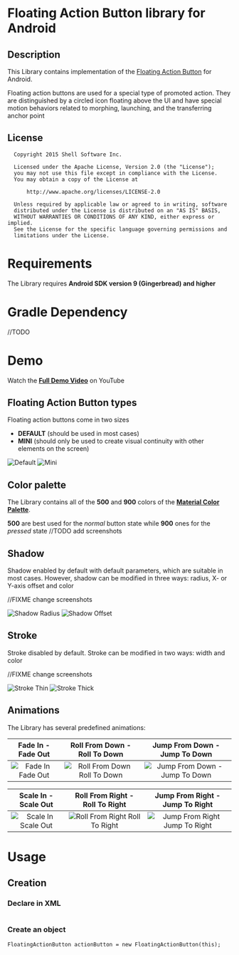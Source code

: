 # Floating Action Button library for Android

## Description

This Library contains implementation of the [Floating Action Button](http://www.google.com/design/spec/components/buttons.html#buttons-floating-action-button) for Android.

Floating action buttons are used for a special type of promoted action. They are distinguished by a circled icon floating above the UI and have special motion behaviors related to morphing, launching, and the transferring anchor point

## License

```
  Copyright 2015 Shell Software Inc.
  
  Licensed under the Apache License, Version 2.0 (the "License");
  you may not use this file except in compliance with the License.
  You may obtain a copy of the License at
  
      http://www.apache.org/licenses/LICENSE-2.0
  
  Unless required by applicable law or agreed to in writing, software
  distributed under the License is distributed on an "AS IS" BASIS,
  WITHOUT WARRANTIES OR CONDITIONS OF ANY KIND, either express or implied.
  See the License for the specific language governing permissions and
  limitations under the License.
```

# Requirements

The Library requires **Android SDK version 9 (Gingerbread) and higher**

# Gradle Dependency

//TODO

# Demo

Watch the [**Full Demo Video**](https://www.youtube.com/watch?v=skSApXvi4xM) on YouTube

## Floating Action Button types

Floating action buttons come in two sizes

* **DEFAULT** (should be used in most cases)
* **MINI** (should only be used to create visual continuity with other elements on the screen)

![Default](https://github.com/shell-software/fab/blob/master/demo/button_type_default.png) 
![Mini](https://github.com/shell-software/fab/blob/master/demo/button_type_mini.png)

## Color palette

The Library contains all of the **500** and **900** colors of the [**Material Color Palette**](http://www.google.com/design/spec/style/color.html#color-color-palette).

**500** are best used for the *normal* button state while **900** ones for the *pressed* state
//TODO add screenshots

## Shadow

Shadow enabled by default with default parameters, which are suitable in most cases. However, shadow can be modified in three ways: radius, X- or Y-axis offset and color

//FIXME change screenshots

![Shadow Radius](https://github.com/shell-software/fab/blob/master/demo/shadow_radius.png)
![Shadow Offset](https://github.com/shell-software/fab/blob/master/demo/shadow_offset.png)

## Stroke

Stroke disabled by default.
Stroke can be modified in two ways: width and color

//FIXME change screenshots

![Stroke Thin](https://github.com/shell-software/fab/blob/master/demo/stroke_thin.png)
![Stroke Thick](https://github.com/shell-software/fab/blob/master/demo/stroke_thick.png)

## Animations

The Library has several predefined animations:

Fade In - Fade Out | Roll From Down - Roll To Down | Jump From Down - Jump To Down
:-----------------:|:-----------------------------:|:----------------------------:
![Fade In Fade Out](https://github.com/shell-software/fab/blob/master/demo/animation_fade_in_fade_out.gif) | ![Roll From Down Roll To Down](https://github.com/shell-software/fab/blob/master/demo/animation_roll_from_down_roll_to_down.gif) | ![Jump From Down - Jump To Down](https://github.com/shell-software/fab/blob/master/demo/animation_jump_from_down_jump_to_down.gif)

Scale In - Scale Out | Roll From Right - Roll To Right | Jump From Right - Jump To Right
:-------------------:|:-------------------------------:|:------------------------------:
![Scale In Scale Out](https://github.com/shell-software/fab/blob/master/demo/animation_scale_in_scale_out.gif) | ![Roll From Right Roll To Right](https://github.com/shell-software/fab/blob/master/demo/animation_roll_from_right_roll_to_right.gif) | ![Jump From Right Jump To Right](https://github.com/shell-software/fab/blob/master/demo/animation_jump_from_right_jump_to_right.gif)

# Usage

## Creation

### Declare in XML

```android

```

### Create an object

```android
FloatingActionButton actionButton = new FloatingActionButton(this);
```

